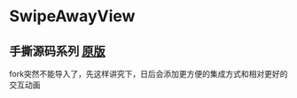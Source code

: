 # SwipeAwayView
## 手撕源码系列 [原版](https://github.com/kikoso/Swipeable-Cards)
fork突然不能导入了，先这样讲究下，日后会添加更方便的集成方式和相对更好的交互动画
